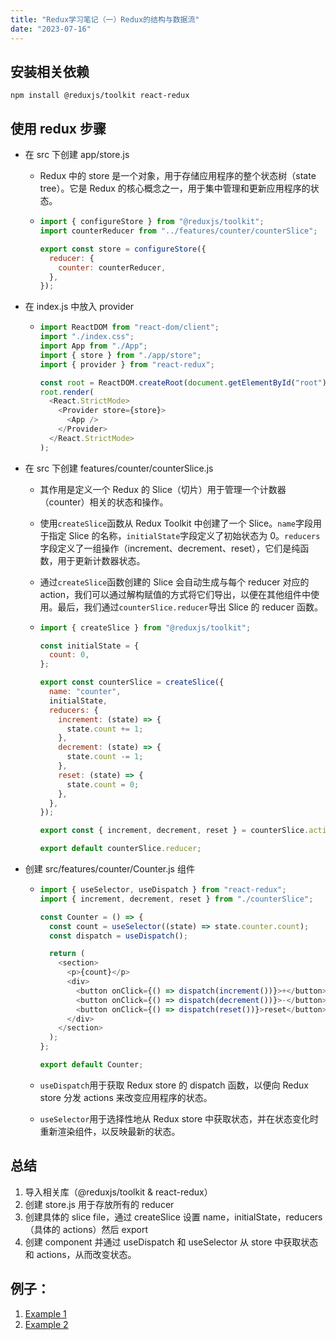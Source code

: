 ```yaml
---
title: "Redux学习笔记（一）Redux的结构与数据流"
date: "2023-07-16"
---
```


## 安装相关依赖

```
npm install @reduxjs/toolkit react-redux
```

## 使用 redux 步骤

- 在 src 下创建 app/store.js

  - Redux 中的 store 是一个对象，用于存储应用程序的整个状态树（state tree）。它是 Redux 的核心概念之一，用于集中管理和更新应用程序的状态。

  - ```javascript
    import { configureStore } from "@reduxjs/toolkit";
    import counterReducer from "../features/counter/counterSlice";

    export const store = configureStore({
      reducer: {
        counter: counterReducer,
      },
    });
    ```

- 在 index.js 中放入 provider

  - ```javascript
    import ReactDOM from "react-dom/client";
    import "./index.css";
    import App from "./App";
    import { store } from "./app/store";
    import { provider } from "react-redux";

    const root = ReactDOM.createRoot(document.getElementById("root"));
    root.render(
      <React.StrictMode>
        <Provider store={store}>
          <App />
        </Provider>
      </React.StrictMode>
    );
    ```

- 在 src 下创建 features/counter/counterSlice.js

  - 其作用是定义一个 Redux 的 Slice（切片）用于管理一个计数器（counter）相关的状态和操作。

  - 使用`createSlice`函数从 Redux Toolkit 中创建了一个 Slice。`name`字段用于指定 Slice 的名称，`initialState`字段定义了初始状态为 0。`reducers`字段定义了一组操作（increment、decrement、reset），它们是纯函数，用于更新计数器状态。

  - 通过`createSlice`函数创建的 Slice 会自动生成与每个 reducer 对应的 action，我们可以通过解构赋值的方式将它们导出，以便在其他组件中使用。最后，我们通过`counterSlice.reducer`导出 Slice 的 reducer 函数。

  - ```javascript
    import { createSlice } from "@reduxjs/toolkit";

    const initialState = {
      count: 0,
    };

    export const counterSlice = createSlice({
      name: "counter",
      initialState,
      reducers: {
        increment: (state) => {
          state.count += 1;
        },
        decrement: (state) => {
          state.count -= 1;
        },
        reset: (state) => {
          state.count = 0;
        },
      },
    });

    export const { increment, decrement, reset } = counterSlice.actions;

    export default counterSlice.reducer;
    ```

- 创建 src/features/counter/Counter.js 组件

  - ```javascript
    import { useSelector, useDispatch } from "react-redux";
    import { increment, decrement, reset } from "./counterSlice";

    const Counter = () => {
      const count = useSelector((state) => state.counter.count);
      const dispatch = useDispatch();

      return (
        <section>
          <p>{count}</p>
          <div>
            <button onClick={() => dispatch(increment())}>+</button>
            <button onClick={() => dispatch(decrement())}>-</button>
            <button onClick={() => dispatch(reset())}>reset</button>
          </div>
        </section>
      );
    };

    export default Counter;
    ```

  - `useDispatch`用于获取 Redux store 的 dispatch 函数，以便向 Redux store 分发 actions 来改变应用程序的状态。

  - `useSelector`用于选择性地从 Redux store 中获取状态，并在状态变化时重新渲染组件，以反映最新的状态。

## 总结

1. 导入相关库（@reduxjs/toolkit & react-redux）
2. 创建 store.js 用于存放所有的 reducer
3. 创建具体的 slice file，通过 createSlice 设置 name，initialState，reducers（具体的 actions）然后 export
4. 创建 component 并通过 useDispatch 和 useSelector 从 store 中获取状态和 actions，从而改变状态。

## 例子：

1. [Example 1](https://github.com/gitdagray/react_redux_toolkit/tree/main/01_lesson)
2. [Example 2](https://github.com/gitdagray/react_redux_toolkit/tree/main/02_lesson)
